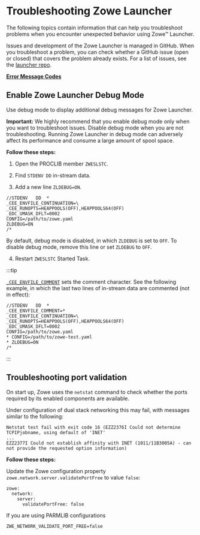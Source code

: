 # Troubleshooting Zowe Launcher

The following topics contain information that can help you troubleshoot problems when you encounter unexpected behavior using Zowe&trade; Launcher.

Issues and development of the Zowe Launcher is managed in GitHub. When you troubleshoot a problem, you can check whether a GitHub issue (open or closed) that covers the problem already exists. For a list of issues, see the [launcher repo](https://github.com/zowe/launcher).

[**Error Message Codes**](launcher-error-codes.md)
## Enable Zowe Launcher Debug Mode

Use debug mode to display additional debug messages for Zowe Launcher.

**Important:** We highly recommend that you enable debug mode only when you want to troubleshoot issues.
Disable debug mode when you are not troubleshooting. Running Zowe Launcher in debug mode can adversely affect its performance and consume a large amount of spool space.

**Follow these steps:**

1. Open the PROCLIB member `ZWESLSTC`.

2. Find `STDENV DD` in-stream data.

3. Add a new line `ZLDEBUG=ON`.
  
  ```jcl
  //STDENV   DD  *
  _CEE_ENVFILE_CONTINUATION=\
  _CEE_RUNOPTS=HEAPPOOLS(OFF),HEAPPOOLS64(OFF)
  _EDC_UMASK_DFLT=0002
  CONFIG=/path/to/zowe.yaml
  ZLDEBUG=ON
  /*
  ```
  By default, debug mode is disabled, in which `ZLDEBUG` is set to `OFF`. To disable debug mode, remove this line or set `ZLDEBUG` to `OFF`.
   
4. Restart `ZWESLSTC` Started Task.

:::tip
    
[`_CEE_ENVFILE_COMMENT`](https://www.ibm.com/docs/en/zos/2.5.0?topic=library-cee-envfile-comment) sets the comment character. See the following example, in which the last two lines of in-stream data are commented (not in effect):

```jcl
//STDENV   DD  *
_CEE_ENVFILE_COMMENT=*
_CEE_ENVFILE_CONTINUATION=\
_CEE_RUNOPTS=HEAPPOOLS(OFF),HEAPPOOLS64(OFF)
_EDC_UMASK_DFLT=0002
CONFIG=/path/to/zowe.yaml
* CONFIG=/path/to/zowe-test.yaml
* ZLDEBUG=ON
/*
```
:::

## Troubleshooting port validation

On start up, Zowe uses the `netstat` command to check whether the ports required by its enabled components are available.

Under configuration of dual stack networking this may fail, with messages similar to the following:

```
Netstat test fail with exit code 16 (EZZ2376I Could not determine TCPIPjobname, using default of 'INET'
...
EZZ2377I Could not establish affinity with INET (1011/11B3005A) - can not provide the requested option information)
```

**Follow these steps:**

Update the Zowe configuration property `zowe.network.server.validatePortFree` to value `false`:

```
zowe: 
  network:
    server:
      validatePortFree: false
```
If you are using PARMLIB configurations
```
ZWE_NETWORK_VALIDATE_PORT_FREE=false
```
